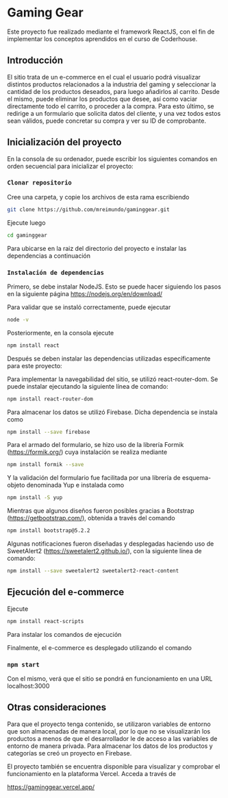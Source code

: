 # Gaming Gear
Este proyecto fue realizado mediante el framework ReactJS, con el fin de implementar los conceptos aprendidos en el curso de Coderhouse.

## Introducción

El sitio trata de un e-commerce en el cual el usuario podrá visualizar distintos productos relacionados a la industria del gaming y seleccionar la cantidad de los productos deseados, para luego añadirlos al carrito. Desde el mismo, puede eliminar los productos que desee, así como vaciar directamente todo el carrito, o proceder a la compra. Para esto último, se redirige a un formulario que solicita datos del cliente, y una vez todos estos sean válidos, puede concretar su compra y ver su ID de comprobante.

## Inicialización del proyecto

En la consola de su ordenador, puede escribir los siguientes comandos en orden secuencial para inicializar el proyecto:

### `Clonar repositorio`

Cree una carpeta, y copie los archivos de esta rama escribiendo

```sh
git clone https://github.com/mreimundo/gaminggear.git
```

Ejecute luego

```sh
cd gaminggear
```

Para ubicarse en la raiz del directorio del proyecto e instalar las dependencias a continuación
### `Instalación de dependencias`

Primero, se debe instalar NodeJS. Esto se puede hacer siguiendo los pasos en la siguiente página
https://nodejs.org/en/download/

Para validar que se instaló correctamente, puede ejecutar

```sh
node -v
```

Posteriormente, en la consola ejecute

```sh
npm install react
```

Después se deben instalar las dependencias utilizadas específicamente para este proyecto:

Para implementar la navegabilidad del sitio, se utilizó react-router-dom. Se puede instalar ejecutando la siguiente línea de comando:

```sh
npm install react-router-dom
```

Para almacenar los datos se utilizó Firebase. Dicha dependencia se instala como

```sh
npm install --save firebase
```

Para el armado del formulario, se hizo uso de la librería Formik (https://formik.org/) cuya instalación se realiza mediante

```sh
npm install formik --save
```

Y la validación del formulario fue facilitada por una librería de esquema-objeto denominada Yup e instalada como

```sh
npm install -S yup
```

Mientras que algunos diseños fueron posibles gracias a Bootstrap (https://getbootstrap.com/), obtenida a través del comando

```sh
npm install bootstrap@5.2.2
```

Algunas notificaciones fueron diseñadas y desplegadas haciendo uso de SweetAlert2 (https://sweetalert2.github.io/), con la siguiente línea de comando:

```sh
npm install --save sweetalert2 sweetalert2-react-content
```

## Ejecución del e-commerce

Ejecute 

```sh
npm install react-scripts
```

Para instalar los comandos de ejecución

Finalmente, el e-commerce es desplegado utilizando el comando

### `npm start`

Con el mismo, verá que el sitio se pondrá en funcionamiento en una URL localhost:3000

## Otras consideraciones

Para que el proyecto tenga contenido, se utilizaron variables de entorno que son almacenadas de manera local, por lo que no se visualizarán los productos a menos de que el desarrollador le de acceso a las variables de entorno de manera privada. Para almacenar los datos de los productos y categorías se creó un proyecto en Firebase.

El proyecto también se encuentra disponible para visualizar y comprobar el funcionamiento en la plataforma Vercel. Acceda a través de

https://gaminggear.vercel.app/
